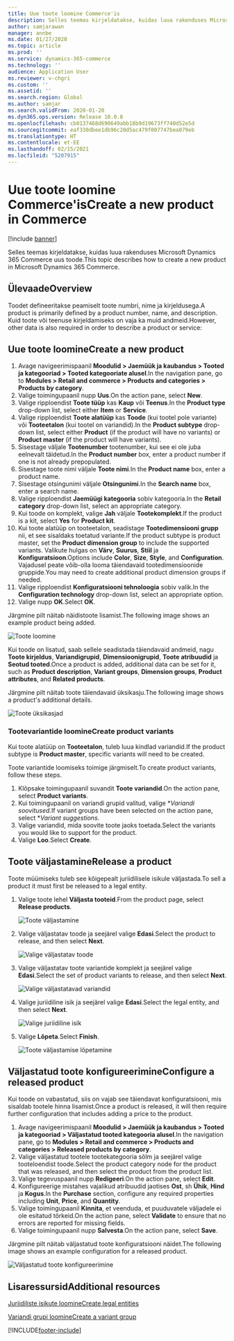 ```yaml
---
title: Uue toote loomine Commerce'is
description: Selles teemas kirjeldatakse, kuidas luua rakenduses Microsoft Dynamics 365 Commerce uus toode.
author: samjarawan
manager: annbe
ms.date: 01/27/2020
ms.topic: article
ms.prod: ''
ms.service: dynamics-365-commerce
ms.technology: ''
audience: Application User
ms.reviewer: v-chgri
ms.custom: ''
ms.assetid: ''
ms.search.region: Global
ms.author: samjar
ms.search.validFrom: 2020-01-20
ms.dyn365.ops.version: Release 10.0.8
ms.openlocfilehash: cb0137468d690649abb18b9d19673ff740d52e5d
ms.sourcegitcommit: eaf330dbee1db96c20d5ac479f007747bea079eb
ms.translationtype: HT
ms.contentlocale: et-EE
ms.lasthandoff: 02/15/2021
ms.locfileid: "5207915"
---
```

# <a name="create-a-new-product-in-commerce"></a><span data-ttu-id="d88c3-103">Uue toote loomine Commerce'is</span><span class="sxs-lookup"><span data-stu-id="d88c3-103">Create a new product in Commerce</span></span>


[!include [banner](includes/banner.md)]

<span data-ttu-id="d88c3-104">Selles teemas kirjeldatakse, kuidas luua rakenduses Microsoft Dynamics 365 Commerce uus toode.</span><span class="sxs-lookup"><span data-stu-id="d88c3-104">This topic describes how to create a new product in Microsoft Dynamics 365 Commerce.</span></span>

## <a name="overview"></a><span data-ttu-id="d88c3-105">Ülevaade</span><span class="sxs-lookup"><span data-stu-id="d88c3-105">Overview</span></span>

<span data-ttu-id="d88c3-106">Toodet defineeritakse peamiselt toote numbri, nime ja kirjeldusega.</span><span class="sxs-lookup"><span data-stu-id="d88c3-106">A product is primarily defined by a product number, name, and description.</span></span> <span data-ttu-id="d88c3-107">Kuid toote või teenuse kirjeldamiseks on vaja ka muid andmeid.</span><span class="sxs-lookup"><span data-stu-id="d88c3-107">However, other data is also required in order to describe a product or service:</span></span>

## <a name="create-a-new-product"></a><span data-ttu-id="d88c3-108">Uue toote loomine</span><span class="sxs-lookup"><span data-stu-id="d88c3-108">Create a new product</span></span>

1. <span data-ttu-id="d88c3-109">Avage navigeerimispaanil **Moodulid \> Jaemüük ja kaubandus \> Tooted ja kategooriad \> Tooted kategooriate alusel**.</span><span class="sxs-lookup"><span data-stu-id="d88c3-109">In the navigation pane, go to **Modules \> Retail and commerce \> Products and categories \> Products by category**.</span></span>
1. <span data-ttu-id="d88c3-110">Valige toimingupaanil nupp **Uus**.</span><span class="sxs-lookup"><span data-stu-id="d88c3-110">On the action pane, select **New**.</span></span>
1. <span data-ttu-id="d88c3-111">Valige ripploendist **Toote tüüp** kas **Kaup** või **Teenus**.</span><span class="sxs-lookup"><span data-stu-id="d88c3-111">In the **Product type** drop-down list, select either **Item** or **Service**.</span></span>
1. <span data-ttu-id="d88c3-112">Valige ripploendist **Toote alatüüp** kas **Toode** (kui tootel pole variante) või **Tooteetalon** (kui tootel on variandid).</span><span class="sxs-lookup"><span data-stu-id="d88c3-112">In the **Product subtype** drop-down list, select either **Product** (if the product will have no variants) or **Product master** (if the product will have variants).</span></span>
1. <span data-ttu-id="d88c3-113">Sisestage väljale **Tootenumber** tootenumber, kui see ei ole juba eelnevalt täidetud.</span><span class="sxs-lookup"><span data-stu-id="d88c3-113">In the **Product number** box, enter a product number if one is not already prepopulated.</span></span>
1. <span data-ttu-id="d88c3-114">Sisestage toote nimi väljale **Toote nimi**.</span><span class="sxs-lookup"><span data-stu-id="d88c3-114">In the **Product name** box, enter a product name.</span></span>
1. <span data-ttu-id="d88c3-115">Sisestage otsingunimi väljale **Otsingunimi**.</span><span class="sxs-lookup"><span data-stu-id="d88c3-115">In the **Search name** box, enter a search name.</span></span>
1. <span data-ttu-id="d88c3-116">Valige ripploendist **Jaemüügi kategooria** sobiv kategooria.</span><span class="sxs-lookup"><span data-stu-id="d88c3-116">In the **Retail category** drop-down list, select an appropriate category.</span></span>
1. <span data-ttu-id="d88c3-117">Kui toode on komplekt, valige **Jah** väljale **Tootekomplekt**.</span><span class="sxs-lookup"><span data-stu-id="d88c3-117">If the product is a kit, select **Yes** for **Product kit**.</span></span>
1. <span data-ttu-id="d88c3-118">Kui toote alatüüp on tooteetalon, seadistage **Tootedimensiooni grupp** nii, et see sisaldaks toetatud variante.</span><span class="sxs-lookup"><span data-stu-id="d88c3-118">If the product subtype is product master, set the **Product dimension group** to include the supported variants.</span></span> <span data-ttu-id="d88c3-119">Valikute hulgas on **Värv**, **Suurus**, **Stiil** ja **Konfiguratsioon**.</span><span class="sxs-lookup"><span data-stu-id="d88c3-119">Options include **Color**, **Size**, **Style**, and **Configuration**.</span></span> <span data-ttu-id="d88c3-120">Vajadusel peate võib-olla looma täiendavaid tootedimensioonide gruppide.</span><span class="sxs-lookup"><span data-stu-id="d88c3-120">You may need to create additional product dimension groups if needed.</span></span>
1. <span data-ttu-id="d88c3-121">Valige ripploendist **Konfiguratsiooni tehnoloogia** sobiv valik.</span><span class="sxs-lookup"><span data-stu-id="d88c3-121">In the **Configuration technology** drop-down list, select an appropriate option.</span></span>
1. <span data-ttu-id="d88c3-122">Valige nupp **OK**.</span><span class="sxs-lookup"><span data-stu-id="d88c3-122">Select **OK**.</span></span>

<span data-ttu-id="d88c3-123">Järgmine pilt näitab näidistoote lisamist.</span><span class="sxs-lookup"><span data-stu-id="d88c3-123">The following image shows an example product being added.</span></span>

![Toote loomine](media/create-new-product.png)

<span data-ttu-id="d88c3-125">Kui toode on lisatud, saab sellele seadistada täiendavaid andmeid, nagu **Toote kirjeldus**, **Variandigrupid**, **Dimensioonigrupid**, **Toote atribuudid** ja **Seotud tooted**.</span><span class="sxs-lookup"><span data-stu-id="d88c3-125">Once a product is added, additional data can be set for it, such as **Product description**, **Variant groups**, **Dimension groups**, **Product attributes**, and **Related products**.</span></span>

<span data-ttu-id="d88c3-126">Järgmine pilt näitab toote täiendavaid üksikasju.</span><span class="sxs-lookup"><span data-stu-id="d88c3-126">The following image shows a product's additional details.</span></span>

![Toote üksikasjad](media/create-new-product-2.png)

### <a name="create-product-variants"></a><span data-ttu-id="d88c3-128">Tootevariantide loomine</span><span class="sxs-lookup"><span data-stu-id="d88c3-128">Create product variants</span></span>

<span data-ttu-id="d88c3-129">Kui toote alatüüp on **Tooteetalon**, tuleb luua kindlad variandid.</span><span class="sxs-lookup"><span data-stu-id="d88c3-129">If the product subtype is **Product master**, specific variants will need to be created.</span></span> 

<span data-ttu-id="d88c3-130">Toote variantide loomiseks toimige järgmiselt.</span><span class="sxs-lookup"><span data-stu-id="d88c3-130">To create product variants, follow these steps.</span></span>

1. <span data-ttu-id="d88c3-131">Klõpsake toimingupaanil suvandit **Toote variandid**.</span><span class="sxs-lookup"><span data-stu-id="d88c3-131">On the action pane, select **Product variants**.</span></span>
1. <span data-ttu-id="d88c3-132">Kui toimingupaanil on variandi grupid valitud, valige \**Variandi soovitused*.</span><span class="sxs-lookup"><span data-stu-id="d88c3-132">If variant groups have been selected on the action pane, select \**Variant suggestions*.</span></span>
1. <span data-ttu-id="d88c3-133">Valige variandid, mida soovite toote jaoks toetada.</span><span class="sxs-lookup"><span data-stu-id="d88c3-133">Select the variants you would like to support for the product.</span></span>
1. <span data-ttu-id="d88c3-134">Valige **Loo**.</span><span class="sxs-lookup"><span data-stu-id="d88c3-134">Select **Create**.</span></span>

## <a name="release-a-product"></a><span data-ttu-id="d88c3-135">Toote väljastamine</span><span class="sxs-lookup"><span data-stu-id="d88c3-135">Release a product</span></span>

<span data-ttu-id="d88c3-136">Toote müümiseks tuleb see kõigepealt juriidilisele isikule väljastada.</span><span class="sxs-lookup"><span data-stu-id="d88c3-136">To sell a product it must first be released to a legal entity.</span></span>

1. <span data-ttu-id="d88c3-137">Valige toote lehel **Väljasta tooteid**.</span><span class="sxs-lookup"><span data-stu-id="d88c3-137">From the product page, select **Release products**.</span></span>

    ![Toote väljastamine](media/create-new-product-3.png)

1. <span data-ttu-id="d88c3-139">Valige väljastatav toode ja seejärel valige **Edasi**.</span><span class="sxs-lookup"><span data-stu-id="d88c3-139">Select the product to release, and then select **Next**.</span></span>

    ![Valige väljastatav toode](media/create-new-product-4.png)

1. <span data-ttu-id="d88c3-141">Valige väljastatav toote variantide komplekt ja seejärel valige **Edasi**.</span><span class="sxs-lookup"><span data-stu-id="d88c3-141">Select the set of product variants to release, and then select **Next**.</span></span>

    ![Valige väljastatavad variandid](media/create-new-product-5.png)

1. <span data-ttu-id="d88c3-143">Valige juriidiline isik ja seejärel valige **Edasi**.</span><span class="sxs-lookup"><span data-stu-id="d88c3-143">Select the legal entity, and then select **Next**.</span></span>

    ![Valige juriidiline isik](media/create-new-product-6.png)

1. <span data-ttu-id="d88c3-145">Valige **Lõpeta**.</span><span class="sxs-lookup"><span data-stu-id="d88c3-145">Select **Finish**.</span></span>

    ![Toote väljastamise lõpetamine](media/create-new-product-7.png)

## <a name="configure-a-released-product"></a><span data-ttu-id="d88c3-147">Väljastatud toote konfigureerimine</span><span class="sxs-lookup"><span data-stu-id="d88c3-147">Configure a released product</span></span>

<span data-ttu-id="d88c3-148">Kui toode on vabastatud, siis on vajab see täiendavat konfiguratsiooni, mis sisaldab tootele hinna lisamist.</span><span class="sxs-lookup"><span data-stu-id="d88c3-148">Once a product is released, it will then require further configuration that includes adding a price to the product.</span></span>

1. <span data-ttu-id="d88c3-149">Avage navigeerimispaanil **Moodulid \> Jaemüük ja kaubandus \> Tooted ja kategooriad \> Väljastatud tooted kategooria alusel**.</span><span class="sxs-lookup"><span data-stu-id="d88c3-149">In the navigation pane, go to **Modules \> Retail and commerce \> Products and categories \> Released products by category**.</span></span>
1. <span data-ttu-id="d88c3-150">Valige väljastatud tootele tootekategooria sõlm ja seejärel valige tooteloendist toode.</span><span class="sxs-lookup"><span data-stu-id="d88c3-150">Select the product category node for the product that was released, and then select the product from the product list.</span></span>
1. <span data-ttu-id="d88c3-151">Valige tegevuspaanil nupp **Redigeeri**.</span><span class="sxs-lookup"><span data-stu-id="d88c3-151">On the action pane, select **Edit**.</span></span>
1. <span data-ttu-id="d88c3-152">Konfigureerige mistahes vajalikud atribuudid jaotises **Ost**, sh **Ühik**, **Hind** ja **Kogus**.</span><span class="sxs-lookup"><span data-stu-id="d88c3-152">In the **Purchase** section, configure any required properties including **Unit**, **Price**,  and **Quantity**.</span></span>
1. <span data-ttu-id="d88c3-153">Valige toimingupaanil **Kinnita**, et veenduda, et puuduvatele väljadele ei ole esitatud tõrkeid.</span><span class="sxs-lookup"><span data-stu-id="d88c3-153">On the action pane, select **Validate** to ensure that no errors are reported for missing fields.</span></span>
1. <span data-ttu-id="d88c3-154">Valige toimingupaanil nupp **Salvesta**.</span><span class="sxs-lookup"><span data-stu-id="d88c3-154">On the action pane, select **Save**.</span></span>

<span data-ttu-id="d88c3-155">Järgmine pilt näitab väljastatud toote konfiguratsiooni näidet.</span><span class="sxs-lookup"><span data-stu-id="d88c3-155">The following image shows an example configuration for a released product.</span></span>

![Väljastatud toote konfigureerimine](media/create-new-product-8.png)

## <a name="additional-resources"></a><span data-ttu-id="d88c3-157">Lisaressursid</span><span class="sxs-lookup"><span data-stu-id="d88c3-157">Additional resources</span></span>

[<span data-ttu-id="d88c3-158">Juriidiliste isikute loomine</span><span class="sxs-lookup"><span data-stu-id="d88c3-158">Create legal entities</span></span>](channels-legal-entities.md)

[<span data-ttu-id="d88c3-159">Variandi grupi loomine</span><span class="sxs-lookup"><span data-stu-id="d88c3-159">Create a variant group</span></span>](create-variant-group.md) 


[!INCLUDE[footer-include](../includes/footer-banner.md)]